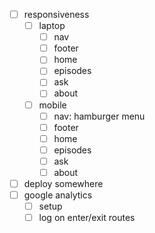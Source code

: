 - [ ] responsiveness
  - [ ] laptop
    - [ ] nav
    - [ ] footer
    - [ ] home
    - [ ] episodes
    - [ ] ask
    - [ ] about
  - [ ] mobile
    - [ ] nav: hamburger menu
    - [ ] footer
    - [ ] home
    - [ ] episodes
    - [ ] ask
    - [ ] about
- [ ] deploy somewhere
- [ ] google analytics
  - [ ] setup
  - [ ] log on enter/exit routes
